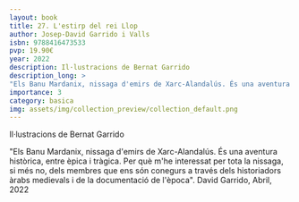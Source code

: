 ```yaml
---
layout: book
title: 27. L'estirp del rei Llop
author: Josep-David Garrido i Valls
isbn: 9788416473533
pvp: 19.90€
year: 2022
description: Il·lustracions de Bernat Garrido
description_long: >
"Els Banu Mardanix, nissaga d'emirs de Xarc-Alandalús. És una aventura històrica, entre èpica i tràgica. Per què m'he interessat per tota la nissaga, si més no, dels membres que ens són conegurs a través dels historiadors àrabs medievals i de la documentació de l'època".  David Garrido, Abril, 2022
importance: 3
category: basica
img: assets/img/collection_preview/collection_default.png
---
```


Il·lustracions de Bernat Garrido

>
"Els Banu Mardanix, nissaga d'emirs de Xarc-Alandalús. És una aventura històrica, entre èpica i tràgica. Per què m'he interessat per tota la nissaga, si més no, dels membres que ens són conegurs a través dels historiadors àrabs medievals i de la documentació de l'època".  David Garrido, Abril, 2022
